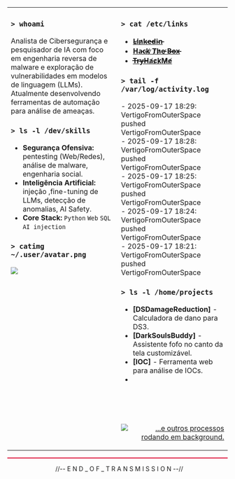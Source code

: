 <!-- <div align="center">
  <img src="https://raw.githubusercontent.com/VertigoFromOuterSpace/VertigoFromOuterSpace/main/.assets/glitch_divider.svg?v=7" alt="Glitch Divider"/>
</div>

<div align="center">
  <pre>
echo  ╔═══════════════════════════════════════════════════════════════╗
echo  ║  ██╗   ██╗███████╗██████╗ ████████╗██╗ ██████╗  ██████╗       ║
echo  ║  ██║   ██║██╔════╝██╔══██╗╚══██╔══╝██║██╔════╝ ██╔═══██╗      ║
echo  ║  ██║   ██║█████╗  ██████╔╝   ██║   ██║██║  ███╗██║   ██║      ║
echo  ║  ╚██╗ ██╔╝██╔══╝  ██╔══██╗   ██║   ██║██║   ██║██║   ██║      ║
echo  ║   ╚████╔╝ ███████╗██║  ██║   ██║   ██║╚██████╔╝╚██████╔╝      ║
echo  ║    ╚═══╝  ╚══════╝╚═╝  ╚═╝   ╚═╝   ╚═╝ ╚═════╝  ╚═════╝       ║
echo  ╚═══════════════════════════════════════════════════════════════╝
  </pre>
</div>
<div align="center">
  <img src="https://raw.githubusercontent.com/VertigoFromOuterSpace/VertigoFromOuterSpace/main/.assets/animated_header.svg?v=2" alt="Animated Header"/>
</div>

<div style="height: 2px; background-color: #DC143C; margin: 15px 0;"></div>
-->

<table>
<tr>
<td valign="top" width="50%">

### `> whoami`
Analista de Cibersegurança e pesquisador de IA com foco em engenharia reversa de malware e exploração de vulnerabilidades em modelos de linguagem (LLMs). Atualmente desenvolvendo ferramentas de automação para análise de ameaças.

### `> ls -l /dev/skills`
- **Segurança Ofensiva:** pentesting (Web/Redes), análise de malware, engenharia social.
- **Inteligência Artificial:** injeção ,fine-tuning de LLMs, detecção de anomalias, AI Safety.
- **Core Stack:** `Python` `Web` `SQL` `AI injection`

### `> catimg ~/.user/avatar.png`
<img src="https://github.com/user-attachments/assets/5efa0d25-7f79-4aba-a942-c74c9dcaa917" />

</td>
<td valign="top" width="50%">

### `> cat /etc/links`
- **[L̴i̸n̷k̴e̶d̵i̴n̵](https://www.linkedin.com/in/henriquelcarvalhosec)**
- **[H̵a̵c̴k̸ ̷T̷h̷e̵ ̷B̶o̶x̵](https://app.hackthebox.com/profile/2590147)**
- **[T̶r̴y̶H̴a̸c̷k̷M̷e̸](https://tryhackme.com/p/justhenriquecarv)**

### `> tail -f /var/log/activity.log`
<div>
<!-- ACTIVITY_LOG:START -->- 2025-09-17 18:29: VertigoFromOuterSpace pushed VertigoFromOuterSpace<br>- 2025-09-17 18:28: VertigoFromOuterSpace pushed VertigoFromOuterSpace<br>- 2025-09-17 18:25: VertigoFromOuterSpace pushed VertigoFromOuterSpace<br>- 2025-09-17 18:24: VertigoFromOuterSpace pushed VertigoFromOuterSpace<br>- 2025-09-17 18:21: VertigoFromOuterSpace pushed VertigoFromOuterSpace<br><!-- ACTIVITY_LOG:END -->
</div>

### `> ls -l /home/projects`
- **[DSDamageReduction]** - Calculadora de dano para DS3.
- **[DarkSoulsBuddy]** - Assistente fofo no canto da tela customizável.
- **[IOC]** - Ferramenta web para análise de IOCs.
- 
<br><br><br>

<p align="right">
  <a href="https://github.com/VertigoFromOuterSpace?tab=repositories">
    <img src="https://img.shields.io/badge/...e%20outros%20processos%20rodando%20em%20background%2E-0D1117?style=flat&logoColor=white&color=0D1117&labelColor=0D1117&textColor=ff0000" alt="...e outros processos rodando em background."/>
  </a>
</p>

</td>
</tr>
</table>

<div style="height: 2px; background-color: #DC143C; margin: 15px 0;"></div>
<p align="center">
  //-- E N D _ O F _ T R A N S M I S S I O N --//
</p>

































